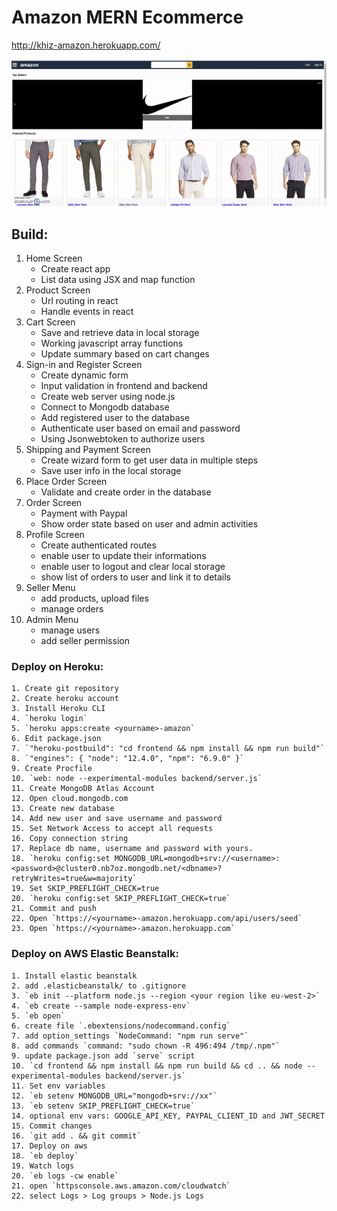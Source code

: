 # Amazon MERN Ecommerce

http://khiz-amazon.herokuapp.com/

![example](./amazon-mern.gif)

## Build:

1. Home Screen
   - Create react app
   - List data using JSX and map function
2. Product Screen
   - Url routing in react
   - Handle events in react
3. Cart Screen
   - Save and retrieve data in local storage
   - Working javascript array functions
   - Update summary based on cart changes
4. Sign-in and Register Screen
   - Create dynamic form
   - Input validation in frontend and backend
   - Create web server using node.js
   - Connect to Mongodb database
   - Add registered user to the database
   - Authenticate user based on email and password
   - Using Jsonwebtoken to authorize users
5. Shipping and Payment Screen
   - Create wizard form to get user data in multiple steps
   - Save user info in the local storage
6. Place Order Screen
   - Validate and create order in the database
7. Order Screen
   - Payment with Paypal
   - Show order state based on user and admin activities
8. Profile Screen
   - Create authenticated routes
   - enable user to update their informations
   - enable user to logout and clear local storage
   - show list of orders to user and link it to details
9. Seller Menu
   - add products, upload files
   - manage orders
10. Admin Menu
    - manage users
    - add seller permission

### Deploy on Heroku:

    1. Create git repository
    2. Create heroku account
    3. Install Heroku CLI
    4. `heroku login`
    5. `heroku apps:create <yourname>-amazon`
    6. Edit package.json
    7. `"heroku-postbuild": "cd frontend && npm install && npm run build"`
    8. `"engines": { "node": "12.4.0", "npm": "6.9.0" }`
    9. Create Procfile
    10. `web: node --experimental-modules backend/server.js`
    11. Create MongoDB Atlas Account
    12. Open cloud.mongodb.com
    13. Create new database
    14. Add new user and save username and password
    15. Set Network Access to accept all requests
    16. Copy connection string
    17. Replace db name, username and password with yours.
    18. `heroku config:set MONGODB_URL=mongodb+srv://<username>:<password>@cluster0.nb7oz.mongodb.net/<dbname>?retryWrites=true&w=majority`
    19. Set SKIP_PREFLIGHT_CHECK=true
    20. `heroku config:set SKIP_PREFLIGHT_CHECK=true`
    21. Commit and push
    22. Open `https://<yourname>-amazon.herokuapp.com/api/users/seed`
    23. Open `https://<yourname>-amazon.herokuapp.com`

### Deploy on AWS Elastic Beanstalk:

    1. Install elastic beanstalk
    2. add .elasticbeanstalk/ to .gitignore
    3. `eb init --platform node.js --region <your region like eu-west-2>`
    4. `eb create --sample node-express-env`
    5. `eb open`
    6. create file `.ebextensions/nodecommand.config`
    7. add option_settings `NodeCommand: "npm run serve"`
    8. add commands `command: "sudo chown -R 496:494 /tmp/.npm"`
    9. update package.json add `serve` script
    10. `cd frontend && npm install && npm run build && cd .. && node --experimental-modules backend/server.js`
    11. Set env variables
    12. `eb setenv MONGODB_URL="mongodb+srv://xx"`
    13. `eb setenv SKIP_PREFLIGHT_CHECK=true`
    14. optional env vars: GOOGLE_API_KEY, PAYPAL_CLIENT_ID and JWT_SECRET
    15. Commit changes
    16. `git add . && git commit`
    17. Deploy on aws
    18. `eb deploy`
    19. Watch logs
    20. `eb logs -cw enable`
    21. open `httpsconsole.aws.amazon.com/cloudwatch`
    22. select Logs > Log groups > Node.js Logs
